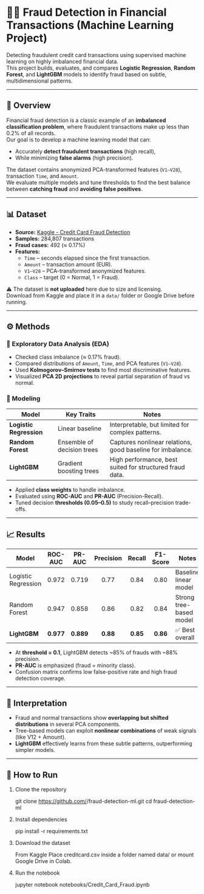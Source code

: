 # 🕵️‍♂️ Fraud Detection in Financial Transactions (Machine Learning Project)

Detecting fraudulent credit card transactions using supervised machine learning on highly imbalanced financial data.  
This project builds, evaluates, and compares **Logistic Regression**, **Random Forest**, and **LightGBM** models to identify fraud based on subtle, multidimensional patterns.

---

## 📘 Overview

Financial fraud detection is a classic example of an **imbalanced classification problem**, where fraudulent transactions make up less than 0.2% of all records.  
Our goal is to develop a machine learning model that can:
- Accurately **detect fraudulent transactions** (high recall),
- While minimizing **false alarms** (high precision).

The dataset contains anonymized PCA-transformed features (`V1–V28`), transaction `Time`, and `Amount`.  
We evaluate multiple models and tune thresholds to find the best balance between **catching fraud** and **avoiding false positives**.

---

## 📊 Dataset

- **Source:** [Kaggle - Credit Card Fraud Detection](https://www.kaggle.com/mlg-ulb/creditcardfraud)
- **Samples:** 284,807 transactions
- **Fraud cases:** 492 (≈ 0.17%)
- **Features:**
  - `Time` – seconds elapsed since the first transaction.
  - `Amount` – transaction amount (EUR).
  - `V1–V28` – PCA-transformed anonymized features.
  - `Class` – target (0 = Normal, 1 = Fraud).

⚠️ The dataset is **not uploaded** here due to size and licensing.  
Download from Kaggle and place it in a `data/` folder or Google Drive before running.

---

## ⚙️ Methods

### 🔹 Exploratory Data Analysis (EDA)
- Checked class imbalance (≈ 0.17% fraud).  
- Compared distributions of `Amount`, `Time`, and PCA features (`V1–V28`).  
- Used **Kolmogorov–Smirnov tests** to find most discriminative features.  
- Visualized **PCA 2D projections** to reveal partial separation of fraud vs normal.

### 🔹 Modeling
| Model | Key Traits | Notes |
|-------|-------------|-------|
| **Logistic Regression** | Linear baseline | Interpretable, but limited for complex patterns. |
| **Random Forest** | Ensemble of decision trees | Captures nonlinear relations, good baseline for imbalance. |
| **LightGBM** | Gradient boosting trees | High performance, best suited for structured fraud data. |

- Applied **class weights** to handle imbalance.  
- Evaluated using **ROC-AUC** and **PR-AUC** (Precision-Recall).  
- Tuned decision **thresholds (0.05–0.5)** to study recall–precision trade-offs.  

---

## 📈 Results

| Model | ROC-AUC | PR-AUC | Precision | Recall | F1-Score | Notes |
|-------|:-------:|:------:|:---------:|:------:|:--------:|-------|
| Logistic Regression | 0.972 | 0.719 | 0.77 | 0.84 | 0.80 | Baseline linear model |
| Random Forest | 0.947 | 0.858 | 0.86 | 0.82 | 0.84 | Strong tree-based model |
| **LightGBM** | **0.977** | **0.889** | **0.88** | **0.85** | **0.86** | ✅ Best overall |

- At **threshold = 0.1**, LightGBM detects ~85% of frauds with ~88% precision.  
- **PR-AUC** is emphasized (fraud = minority class).  
- Confusion matrix confirms low false-positive rate and high fraud detection coverage.

---

## 🧠 Interpretation

- Fraud and normal transactions show **overlapping but shifted distributions** in several PCA components.  
- Tree-based models can exploit **nonlinear combinations** of weak signals (like V12 + Amount).  
- **LightGBM** effectively learns from these subtle patterns, outperforming simpler models.

---

## 🚀 How to Run

1. Clone the repository
   
   git clone https://github.com/<your-username>/fraud-detection-ml.git
   cd fraud-detection-ml

2. Install dependencies

   pip install -r requirements.txt
   
4. Download the dataset

   From Kaggle
   Place creditcard.csv inside a folder named data/ or mount Google Drive in Colab.
   
5. Run the notebook

   jupyter notebook notebooks/Credit_Card_Fraud.ipynb



